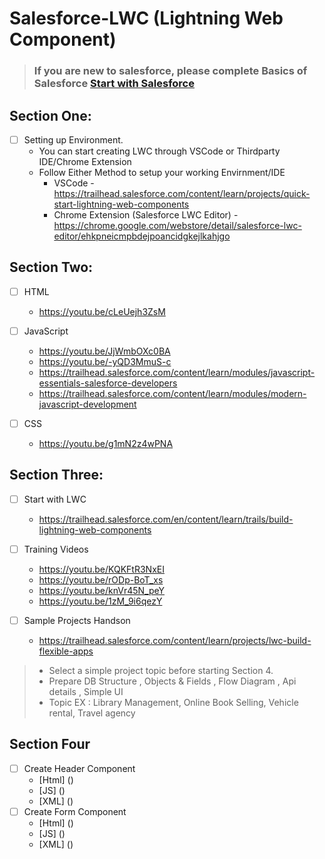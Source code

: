# Salesforce-LWC (Lightning Web Component)


> ### If you are new to salesforce, please complete Basics of Salesforce [Start with Salesforce](https://github.com/Hashichemnad/Salesforce-Rest-Api/)

## Section One:

- [ ] Setting up Environment.
  - You can start creating LWC through VSCode or Thirdparty IDE/Chrome Extension
  - Follow Either Method to setup your working Envirnment/IDE
    - VSCode - https://trailhead.salesforce.com/content/learn/projects/quick-start-lightning-web-components
    - Chrome Extension (Salesforce LWC Editor) - https://chrome.google.com/webstore/detail/salesforce-lwc-editor/ehkpneicmpbdejpoancidgkejlkahjgo
    

## Section Two:

  - [ ] HTML
    - https://youtu.be/cLeUejh3ZsM
    
  - [ ] JavaScript
    - https://youtu.be/JjWmbOXc0BA
    - https://youtu.be/-yQD3MmuS-c
    - https://trailhead.salesforce.com/content/learn/modules/javascript-essentials-salesforce-developers
    - https://trailhead.salesforce.com/content/learn/modules/modern-javascript-development
    
  - [ ] CSS
    - https://youtu.be/g1mN2z4wPNA
    
    
## Section Three:

  - [ ] Start with LWC
    - https://trailhead.salesforce.com/en/content/learn/trails/build-lightning-web-components
     
  - [ ] Training Videos
    - https://youtu.be/KQKFtR3NxEI
    - https://youtu.be/rODp-BoT_xs
    - https://youtu.be/knVr45N_peY
    - https://youtu.be/1zM_9i6qezY
    
  - [ ] Sample Projects Handson
    - https://trailhead.salesforce.com/content/learn/projects/lwc-build-flexible-apps


> - Select a simple project topic before starting Section 4.
> - Prepare DB Structure , Objects & Fields , Flow Diagram , Api details , Simple UI
> - Topic EX : Library Management, Online Book Selling, Vehicle rental, Travel agency

## Section Four

  - [ ] Create Header Component
    - [Html] ()
    - [JS] ()
    - [XML] ()
  - [ ] Create Form Component
    - [Html] ()
    - [JS] ()
    - [XML] ()
